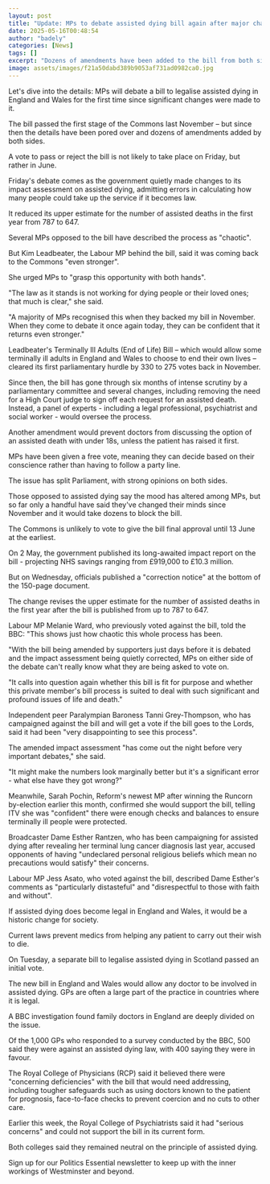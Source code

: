 ```yaml
---
layout: post
title: "Update: MPs to debate assisted dying bill again after major changes"
date: 2025-05-16T00:48:54
author: "badely"
categories: [News]
tags: []
excerpt: "Dozens of amendments have been added to the bill from both sides since it passed its first stage."
image: assets/images/f21a50dabd389b9053af731ad0982ca0.jpg
---
```


Let's dive into the details: MPs will debate a bill to legalise assisted dying in England and Wales for the first time since significant changes were made to it.

The bill passed the first stage of the Commons last November – but since then the details have been pored over and dozens of amendments added by both sides.

A vote to pass or reject the bill is not likely to take place on Friday, but rather in June.

Friday's debate comes as the government quietly made changes to its impact assessment on assisted dying, admitting errors in calculating how many people could take up the service if it becomes law.

It reduced its upper estimate for the number of assisted deaths in the first year from 787 to 647.

Several MPs opposed to the bill have described the process as "chaotic".

But Kim Leadbeater, the Labour MP behind the bill, said it was coming back to the Commons "even stronger".

She urged MPs to "grasp this opportunity with both hands".

"The law as it stands is not working for dying people or their loved ones; that much is clear," she said.

"A majority of MPs recognised this when they backed my bill in November. When they come to debate it once again today, they can be confident that it returns even stronger."

Leadbeater's Terminally Ill Adults (End of Life) Bill – which would allow some terminally ill adults in England and Wales to choose to end their own lives – cleared its first parliamentary hurdle by 330 to 275 votes back in November. 

Since then, the bill has gone through six months of intense scrutiny by a parliamentary committee and several changes, including removing the need for a High Court judge to sign off each request for an assisted death. Instead, a panel of experts - including a legal professional, psychiatrist and social worker - would oversee the process.

Another amendment would prevent doctors from discussing the option of an assisted death with under 18s, unless the patient has raised it first.

MPs have been given a free vote, meaning they can decide based on their conscience rather than having to follow a party line.

The issue has split Parliament, with strong opinions on both sides.

Those opposed to assisted dying say the mood has altered among MPs, but so far only a handful have said they've changed their minds since November and it would take dozens to block the bill.

The Commons is unlikely to vote to give the bill final approval until 13 June at the earliest.

On 2 May, the government published its long-awaited impact report on the bill - projecting NHS savings ranging from £919,000 to £10.3 million.

But on Wednesday, officials published a "correction notice" at the bottom of the 150-page document.

The change revises the upper estimate for the number of assisted deaths in the first year after the bill is published from up to 787 to 647.

Labour MP Melanie Ward, who previously voted against the bill, told the BBC: "This shows just how chaotic this whole process has been.

"With the bill being amended by supporters just days before it is debated and the impact assessment being quietly corrected, MPs on either side of the debate can't really know what they are being asked to vote on.

"It calls into question again whether this bill is fit for purpose and whether this private member's bill process is suited to deal with such significant and profound issues of life and death."

Independent peer Paralympian Baroness Tanni Grey-Thompson, who has campaigned against the bill and will get a vote if the bill goes to the Lords, said it had been "very disappointing to see this process".

The amended impact assessment "has come out the night before very important debates," she said.

"It might make the numbers look marginally better but it's a significant error - what else have they got wrong?"

Meanwhile, Sarah Pochin, Reform's newest MP after winning the Runcorn by-election earlier this month, confirmed she would support the bill, telling ITV she was "confident" there were enough checks and balances to ensure terminally ill people were protected.

Broadcaster Dame Esther Rantzen, who has been campaigning for assisted dying after revealing her terminal lung cancer diagnosis last year, accused opponents of having "undeclared personal religious beliefs which mean no precautions would satisfy" their concerns. 

Labour MP Jess Asato, who voted against the bill, described Dame Esther's comments as "particularly distasteful" and "disrespectful to those with faith and without".

If assisted dying does become legal in England and Wales, it would be a historic change for society.

Current laws prevent medics from helping any patient to carry out their wish to die. 

On Tuesday, a separate bill to legalise assisted dying in Scotland passed an initial vote.

The new bill in England and Wales would allow any doctor to be involved in assisted dying. GPs are often a large part of the practice in countries where it is legal.

A BBC investigation found family doctors in England are deeply divided on the issue.

Of the 1,000 GPs who responded to a survey conducted by the BBC, 500 said they were against an assisted dying law, with 400 saying they were in favour.

The Royal College of Physicians (RCP) said it believed there were "concerning deficiencies" with the bill that would need addressing, including tougher safeguards such as using doctors known to the patient for prognosis, face-to-face checks to prevent coercion and no cuts to other care. 

Earlier this week, the Royal College of Psychiatrists said it had "serious concerns" and could not support the bill in its current form.

Both colleges said they remained neutral on the principle of assisted dying.

Sign up for our Politics Essential newsletter to keep up with the inner workings of Westminster and beyond.

